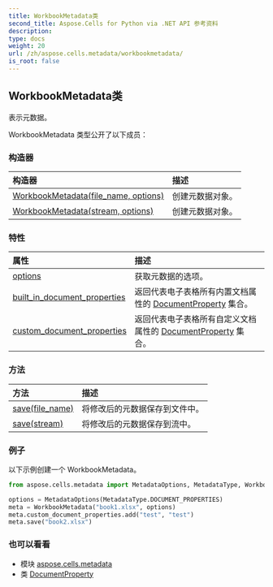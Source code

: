 ```yaml
---
title: WorkbookMetadata类
second_title: Aspose.Cells for Python via .NET API 参考资料
description:
type: docs
weight: 20
url: /zh/aspose.cells.metadata/workbookmetadata/
is_root: false
---
```

## WorkbookMetadata类
表示元数据。



WorkbookMetadata 类型公开了以下成员：

### 构造器
|构造器|描述|
| :- | :- |
| [WorkbookMetadata(file_name, options)](/cells/python-net/zh/aspose.cells.metadata/workbookmetadata/__init__/#str-MetadataOptions) |创建元数据对象。|
| [WorkbookMetadata(stream, options)](/cells/python-net/zh/aspose.cells.metadata/workbookmetadata/__init__/#io.RawIOBase-MetadataOptions) |创建元数据对象。|


### 特性
|属性|描述|
| :- | :- |
| [options](/cells/python-net/zh/aspose.cells.metadata/workbookmetadata/options) |获取元数据的选项。|
| [built_in_document_properties](/cells/python-net/zh/aspose.cells.metadata/workbookmetadata/built_in_document_properties) |返回代表电子表格所有内置文档属性的 [DocumentProperty](/cells/python-net/zh/aspose.cells.properties/documentproperty) 集合。|
| [custom_document_properties](/cells/python-net/zh/aspose.cells.metadata/workbookmetadata/custom_document_properties) |返回代表电子表格所有自定义文档属性的 [DocumentProperty](/cells/python-net/zh/aspose.cells.properties/documentproperty) 集合。|


### 方法
|方法|描述|
| :- | :- |
| [save(file_name)](/cells/python-net/zh/aspose.cells.metadata/workbookmetadata/save/#str) |将修改后的元数据保存到文件中。|
| [save(stream)](/cells/python-net/zh/aspose.cells.metadata/workbookmetadata/save/#io.RawIOBase) |将修改后的元数据保存到流中。|



### 例子

以下示例创建一个 WorkbookMetadata。

```python
from aspose.cells.metadata import MetadataOptions, MetadataType, WorkbookMetadata

options = MetadataOptions(MetadataType.DOCUMENT_PROPERTIES)
meta = WorkbookMetadata("book1.xlsx", options)
meta.custom_document_properties.add("test", "test")
meta.save("book2.xlsx")

```

### 也可以看看
* 模块 [aspose.cells.metadata](..)
* 类 [DocumentProperty](/cells/python-net/zh/aspose.cells.properties/documentproperty)
